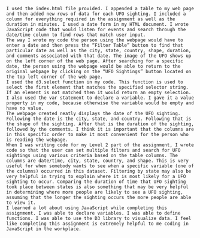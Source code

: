 	I used the index.html file provided. I appended a table to my web page and then added new rows of data for each UFO sighting. I included a column for everything required in the assignment as well as the duration in minutes. I used a date form in my HTML document. I wrote JavaScript code that would listen for events and search through the date/time column to find rows that match user input.
	The way I wrote my code the person using the webpage would have to enter a date and then press the “Filter Table” button to find that particular date as well as the city, state, country, shape, duration, and comments associated with that date. The image of the UFO shows up on the left corner of the web page. After searching for a specific date, the person using the webpage would be able to return to the original webpage by clicking on the “UFO Sightings” button located on the top left corner of the web page.
	I used the d3.select function in my code. This function is used to select the first element that matches the specified selector string. If an element is not matched then it would return an empty selection. I also used the var statement to declare a variable. I gave it a value property in my code, because otherwise the variable would be empty and have no value.
	The webpage created neatly displays the date of the UFO sighting. Following the date is the city, state, and country. Following that is the shape of the sighting. After that is the duration of the sighting, followed by the comments. I think it is important that the columns are in this specific order to make it most convenient for the person who is reading the webpage. 
	When I was writing code for my Level 2 part of the assignment, I wrote code so that the user can set multiple filters and search for UFO sightings using various criteria based on the table columns. The columns are date/time, city, state, country, and shape. This is very useful for when somebody wants to see when a specific variable (one of the columns) occurred in this dataset. Filtering by state may also be very helpful in trying to explain where it is most likely for a UFO sighting to occur. Comparing the duration of time that UFO sighting took place between states is also something that may be very helpful in determining where more people are likely to see a UFO sighting, assuming that the longer the sighting occurs the more people are able to view it.
	I learned a lot about using JavaScript while completing this assignment. I was able to declare variables. I was able to define functions. I was able to use the D3 library to visualize data. I feel like completing this assignment is extremely helpful to me coding in JavaScript in the workplace.
